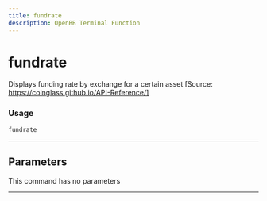 ```yaml
---
title: fundrate
description: OpenBB Terminal Function
---
```


# fundrate

Displays funding rate by exchange for a certain asset [Source: https://coinglass.github.io/API-Reference/]

### Usage

```python
fundrate
```

---

## Parameters

This command has no parameters


---
